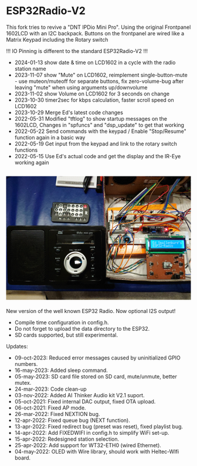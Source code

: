 # ESP32Radio-V2
This fork tries to revive a "DNT IPDio Mini Pro".
Using the original Frontpanel 1602LCD with an I2C backpack.
Buttons on the frontpanel are wired like a Matrix Keypad including the Rotary switch

!!! IO Pinning is different to the standard ESP32Radio-V2 !!!

- 2024-01-13 show date & time on LCD1602 in a cycle with the radio station name
- 2023-11-07 show "Mute" on LCD1602,
             reimplement single-button-mute - use muteon/muteoff for separate buttons,
             fix zero-volume-bug after leaving "mute" when using arguments up/downvolume
- 2023-11-02 show Volume on LCD1602 for 3 seconds on change
- 2023-10-30 timer2sec for kbps calculation, faster scroll speed on LCD1602
- 2023-10-29 Merge Ed's latest code changes
- 2022-05-31 Modified "tftlog" to show startup messages on the 1602LCD, Changes in "spfuncs" and "dsp_update" to get that working
- 2022-05-22 Send commands with the keypad / Enable "Stop/Resume" function again in a basic way
- 2022-05-19 Get input from the keypad and link to the rotary switch functions
- 2022-05-15 Use Ed's actual code and get the display and the IR-Eye working again

![alt text](doc/ESP32_IPdio.jpg)
--------------------------------------------------------------------------------------

New version of the well known ESP32 Radio.  Now optional I2S output!
- Compile time configuration in config.h.
- Do not forget to upload the data directory to the ESP32.
- SD cards supported, but still experimental.

Updates:
- 09-oct-2023: Reduced error messages caused by uninitialized GPIO numbers.
- 16-may-2023: Added sleep command.
- 05-may-2023: SD card file stored on SD card, mute/unmute, better mutex.
- 24-mar-2023: Code clean-up
- 03-nov-2022: Added AI Thinker Audio kit V2.1 suport.
- 05-oct-2021: Fixed internal DAC output, fixed OTA upload.
- 06-oct-2021: Fixed AP mode.
- 26-mar-2022: Fixed NEXTION bug.
- 12-apr-2022: Fixed queue bug (NEXT function).
- 13-apr-2022: Fixed redirect bug (preset was reset), fixed playlist bug.
- 14-apr-2022: Add FIXEDWIFI in config.h to simplify WiFi set-up.
- 15-apr-2022: Redesigned station selection.
- 25-apr-2022: Add support for WT32-ETH0 (wired Ethernet).
- 04-may-2022: OLED with Wire library, should work with Heltec-WIfi board.
